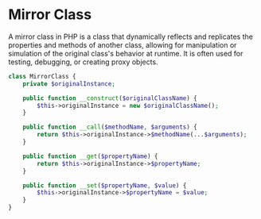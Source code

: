 # Mirror Class
A mirror class in PHP is a class that dynamically reflects and replicates the properties and methods of another class, 
allowing for manipulation or simulation of the original class's behavior at runtime. 
It is often used for testing, debugging, or creating proxy objects.

```php
class MirrorClass {
    private $originalInstance;

    public function __construct($originalClassName) {
        $this->originalInstance = new $originalClassName();
    }

    public function __call($methodName, $arguments) {
        return $this->originalInstance->$methodName(...$arguments);
    }

    public function __get($propertyName) {
        return $this->originalInstance->$propertyName;
    }

    public function __set($propertyName, $value) {
        $this->originalInstance->$propertyName = $value;
    }
}

```
